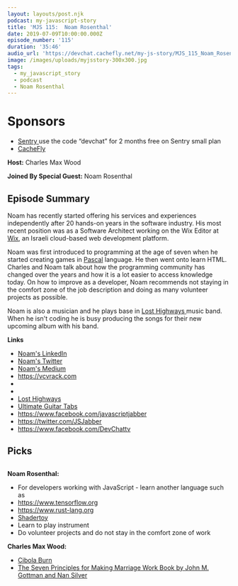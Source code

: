 ```yaml
---
layout: layouts/post.njk
podcast: my-javascript-story
title: 'MJS 115:  Noam Rosenthal'
date: 2019-07-09T10:00:00.000Z
episode_number: '115'
duration: '35:46'
audio_url: 'https://devchat.cachefly.net/my-js-story/MJS_115_Noam_Rosenthal.mp3'
image: /images/uploads/myjsstory-300x300.jpg
tags:
  - my_javascript_story
  - podcast
  - Noam Rosenthal
---
```

# Sponsors

* [Sentry ](https://sentry.io/welcome/) use the code “devchat” for 2 months free on Sentry small plan
* [CacheFly](https://www.cachefly.com)

**Host:** Charles Max Wood

**Joined By Special Guest:** Noam Rosenthal

## **Episode Summary**

Noam has recently started offering his services and experiences independently after 20 hands-on years in the software industry. His most recent position was as a Software Architect working on the Wix Editor at [Wix](https://www.wix.com/), an Israeli cloud-based web development platform.  

Noam was first introduced to programming at the age of seven when he started creating games in [Pascal](https://en.wikipedia.org/wiki/Pascal_(programming_language)) language. He then went onto  learn HTML. Charles and Noam talk about how the programming community has changed over the years and how it is a lot easier to access knowledge today. On how to  improve as a developer, Noam recommends not  staying in the comfort zone of the job description and doing as many volunteer projects as possible.

Noam is also a musician and he plays base in  [Lost Highways ](https://www.facebook.com/pg/LostHighways1/about/?ref=page_internal) music band. When he isn't coding he is busy producing the songs for their new upcoming album with his band.  

 

**Links**

* [Noam's LinkedIn](https://www.linkedin.com/in/noamrosenthal/)
* [Noam's Twitter](https://twitter.com/realnoam?lang=en)
* [Noam's Medium](https://medium.com/@realnoam)
* https://vcvrack.com
* 
* 
* [Lost Highways](https://www.facebook.com/pg/LostHighways1/about/?ref=page_internal)
* [Ultimate Guitar Tabs](https://www.ultimate-guitar.com/)
* <https://www.facebook.com/javascriptjabber>
* <https://twitter.com/JSJabber>
* <https://www.facebook.com/DevChattv>

## Picks

## 

**Noam Rosenthal:**

* For developers working with JavaScript - learn another language such as 
* https://www.tensorflow.org
* https://www.rust-lang.org
* [Shadertoy](https://www.shadertoy.com/)
* Learn to play  instrument
* Do volunteer projects and do not stay in the comfort zone of work

**Charles Max Wood:**

* [Cibola Burn ](https://expanse.fandom.com/wiki/Cibola_Burn)
* [The Seven Principles for Making Marriage Work Book by John M. Gottman and Nan Silver](https://en.wikipedia.org/wiki/The_Seven_Principles_for_Making_Marriage_Work)
